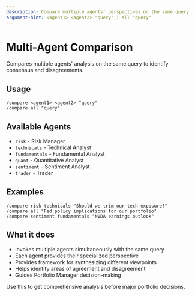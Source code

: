```yaml
---
description: Compare multiple agents' perspectives on the same query
argument-hint: <agent1> <agent2> "query" | all "query"
---
```


# Multi-Agent Comparison

Compares multiple agents' analysis on the same query to identify consensus and disagreements.

## Usage
```
/compare <agent1> <agent2> "query"
/compare all "query"
```

## Available Agents
- `risk` - Risk Manager
- `technicals` - Technical Analyst
- `fundamentals` - Fundamental Analyst  
- `quant` - Quantitative Analyst
- `sentiment` - Sentiment Analyst
- `trader` - Trader

## Examples
```
/compare risk technicals "Should we trim our tech exposure?"
/compare all "Fed policy implications for our portfolio"
/compare sentiment fundamentals "NVDA earnings outlook"
```

## What it does
- Invokes multiple agents simultaneously with the same query
- Each agent provides their specialized perspective
- Provides framework for synthesizing different viewpoints
- Helps identify areas of agreement and disagreement
- Guides Portfolio Manager decision-making

Use this to get comprehensive analysis before major portfolio decisions.